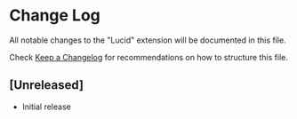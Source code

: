 # Change Log

All notable changes to the "Lucid" extension will be documented in this file.

Check [Keep a Changelog](http://keepachangelog.com/) for recommendations on how to structure this file.

## [Unreleased]

- Initial release
